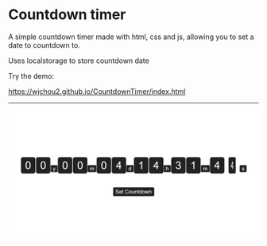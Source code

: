 # Countdown timer

A simple countdown timer made with html, css and js, allowing you to set a date to countdown to.

Uses localstorage to store countdown date

Try the demo:

<a>https://wjchou2.github.io/CountdownTimer/index.html</a>

<img src="demo.png"></img>
